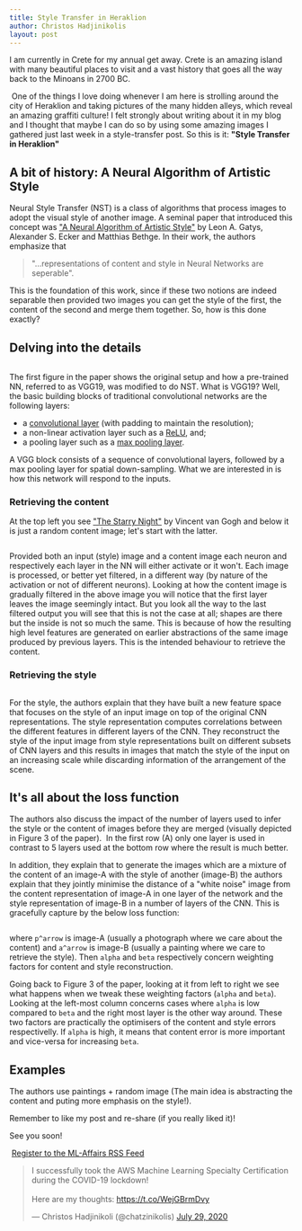 ```yaml
---
title: Style Transfer in Heraklion
author: Christos Hadjinikolis
layout: post
---
```

<head><meta property="og:image" content="assets/images/2020-08-03-style-transfer-koules.png" /></head>
I am currently in Crete for my annual get away. Crete is an amazing island with many beautiful places to visit and a vast 
history that goes all the way back to the Minoans in 2700 BC.  

<span class="image center"><img src="{{ 'assets/images/2020-08-03-style-transfer-koules.png' | relative_url }}" alt="" /></span>
One of the things I love doing whenever I am here is strolling around the city of Heraklion and taking pictures of the many hidden alleys, 
which reveal an amazing graffiti culture! I felt strongly about writing about it in my blog and I thought that maybe I can do so 
by using some amazing images I gathered just last week in a style-transfer post. So this is it: **"Style Transfer in Heraklion"**

## A bit of history: A Neural Algorithm of Artistic Style
Neural Style Transfer (NST) is a class of algorithms that process images to adopt the visual style of another image. A seminal paper 
that introduced this concept was ["A Neural Algorithm of Artistic Style"](https://arxiv.org/abs/1508.06576) by Leon A. Gatys, Alexander 
S. Ecker and Matthias Bethge. In their work, the authors emphasize that 
>"...representations of content and style in Neural Networks are 
seperable".   

This is the foundation of this work, since if these two notions are indeed separable then provided two images you can get the style 
of the first, the content of the second and merge them together. So, how is this done exactly? 

## Delving into the details
<span class="image center"><img src="{{ 'assets/images/2020-08-03-style-transfer-paper-01.png' | relative_url }}" alt="" /></span>

The first figure in the paper shows the original setup and how a pre-trained NN, referred to as VGG19, was modified to do NST. What is VGG19? 
Well, the basic building blocks of traditional convolutional networks are the following layers: 
* a [convolutional layer](https://www.youtube.com/watch?v=YRhxdVk_sIs&list=RDCMUC4UJ26WkceqONNF5S26OiVw&index=2) (with padding to maintain the resolution); 
* a non-linear activation layer such as a [ReLU](https://www.youtube.com/watch?v=m0pIlLfpXWE&list=RDCMUC4UJ26WkceqONNF5S26OiVw&index=3), and;
* a pooling layer such as a [max pooling layer](https://www.youtube.com/watch?v=ZjM_XQa5s6s). 

A VGG block consists of a sequence of convolutional layers, followed by a max pooling layer for spatial down-sampling.
What we are interested in is how this network will respond to the inputs.

### Retrieving the content
At the top left you see ["The Starry Night"](https://artsandculture.google.com/asset/the-starry-night/bgEuwDxel93-Pg?hl=en-GB&avm=2) 
by Vincent van Gogh and below it is just a random content image; let's start with the latter. 

<span class="image center"><img src="{{ 'assets/images/2020-08-03-style-transfer-paper-02.png' | relative_url }}" alt="" /></span>

Provided both an input (style) image and a content image each neuron and respectively each layer in the NN will either activate or it won't.
Each image is processed, or better yet filtered, in a different way (by nature of the activation or not of different neurons). Looking at 
how the content image is gradually filtered in the above image you will notice that the first layer leaves the image seemingly intact. 
But you look all the way to the last filtered output you will see that this is not the case at all; shapes are there but the inside is 
not so much the same. This is because of how the resulting high level features are generated on earlier abstractions of the same image 
produced by previous layers. This is the intended behaviour to retrieve the content.   
 
### Retrieving the style
<span class="image center"><img src="{{ 'assets/images/2020-08-03-style-transfer-paper-03.png' | relative_url }}" alt="" /></span>

For the style, the authors explain that they have built a new feature space that focuses on the style of an input image on top 
of the original CNN representations. The style representation computes correlations between the different features in different
layers of the CNN. They reconstruct the style of the input image from style representations built on different subsets of CNN
layers and this results in images that match the style of the input on an increasing scale while discarding information of the 
arrangement of the scene.

## It's all about the loss function
The authors also discuss the impact of the number of layers used to infer the style or the content of images before they are merged 
(visually depicted in Figure 3 of the paper). <span class="image center"><img src="{{ 'assets/images/2020-08-03-style-transfer-paper-04.png' | relative_url }}" alt="" /></span>
In the first row (A) only one layer is used in contrast to 5 layers used at the bottom row where the result is much better. 

In addition, they explain that to generate the images which are a mixture of the content of an image-A with the style of another (image-B) the authors explain that 
they jointly minimise the distance of a "white noise" image from the content representation of image-A in one layer of the network 
and the style representation of image-B in a number of layers of the CNN. This is gracefully capture by the below loss function:

<span class="image center"><img src="{{ 'assets/images/2020-08-03-style-transfer-paper-05.png' | relative_url }}" alt="" /></span>

where `p^arrow` is image-A (usually a photograph where we care about the content) and `a^arrow` is image-B (usually a painting where we care to 
retrieve the style). Then `alpha` and `beta` respectively concern weighting factors for content and style reconstruction. 

Going back to Figure 3 of the paper, looking at it from left to right we see what happens when we tweak these weighting factors (`alpha` and `beta`). 
Looking at the left-most column concerns cases where `alpha` is low compared to `beta` and the right most layer is the other way around. These two
factors are practically the optimisers of the content and style errors respectivelly. If `alpha` is high, it means that content error is more 
important and vice-versa for increasing `beta`. 

## Examples
The authors use paintings + random image (The main idea is abstracting the content and puting more emphasis on the style!).

 







 
Remember to like my post and re-share (if you really liked it)!

See you soon! 

<p><a href="http://feeds.feedburner.com/MlAffairs" rel="alternate" type="application/rss+xml"><img src="//feedburner.google.com/fb/images/pub/feed-icon32x32.png" alt="" style="vertical-align:middle;border:0"/></a>&nbsp;<a href="http://feeds.feedburner.com/MlAffairs" rel="alternate" type="application/rss+xml">Register to the ML-Affairs RSS Feed</a></p>

<blockquote class="twitter-tweet" data-theme="light"><p lang="en" dir="ltr">I successfully took the AWS Machine Learning Specialty Certification during the COVID-19 lockdown! <br><br>Here are my thoughts: <a href="https://t.co/WejGBrmDvy">https://t.co/WejGBrmDvy</a></p>&mdash; Christos Hadjinikoli (@chatzinikolis) <a href="https://twitter.com/chatzinikolis/status/1288507051824549888?ref_src=twsrc%5Etfw">July 29, 2020</a></blockquote> <script async src="https://platform.twitter.com/widgets.js" charset="utf-8"></script>

         
